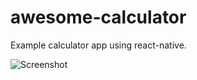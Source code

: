 # awesome-calculator
Example calculator app using react-native.

![Screenshot](https://lh4.googleusercontent.com/OBZkuxuSG5eTLHTopRaXcVABSU7k6UqqwRGaPorwTq-3ap_Smlx73iwnLdto-NGejCnfm676dUiqQn9xcLcb=w3378-h1349)